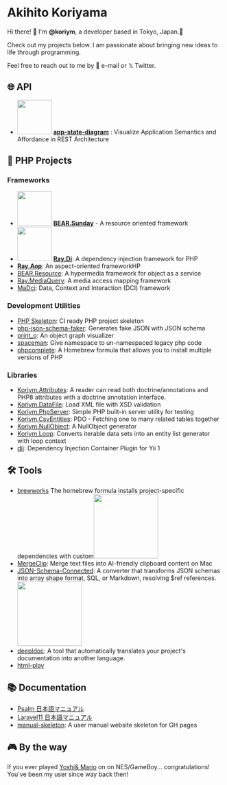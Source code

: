 # Akihito Koriyama

Hi there! 👋 I'm **@koriym**, a developer based in Tokyo, Japan.🗼

Check out my projects below. I am passionate about bringing new ideas to life through programming.

Feel free to reach out to me by 📧 e-mail or 𝕏 Twitter.

## 🌐 API

- <img width=80px src="https://www.app-state-diagram.com/images/logo.png">  [**app-state-diagram**](https://www.app-state-diagram.com/) : Visualize Application Semantics and Affordance in REST Architecture 


## 🐘 PHP Projects

### Frameworks

- <img width=80px src="https://avatars.githubusercontent.com/u/1219103?s=400&u=cfa5f51a09dcadeb17bae674a9d8f9fe70652eb5&v=4">  [**BEAR.Sunday**](https://bearsunday.github.io/) - A resource oriented framework
- <img width=80px src="https://ray-di.github.io/images/logo.svg">  [**Ray.Di**](https://ray-di.github.io/): A dependency injection framework for PHP
- [**Ray.Aop**](https://github.com/ray-di/Ray.Aop): An aspect-oriented frameworkHP
- [BEAR.Resource](https://github.com/bearsunday/BEAR.Resource): A hypermedia framework for object as a service
- [Ray.MediaQuery](https://github.com/ray-di/Ray.MediaQuery): A media access mapping framework
- [MaDci](https://github.com/koriym/MaDci): Data, Context and Interaction (DCI) framework

### Development Utilities

- [PHP Skeleton](https://github.com/koriym/Koriym.PhpSkeleton): CI ready PHP project skeleton
- [php-json-schema-faker](https://github.com/koriym/php-json-schema-faker): Generates fake JSON with JSON schema
- [print_o](https://github.com/koriym/print_o): An object graph visualizer
- [spaceman](https://github.com/koriym/spaceman): Give namespace to un-namespaced legacy php code
- [phpcomplete](https://koriym.github.io/homebrew-brewworks/README-phpcomplete.html): A Homebrew formula that allows you to install multiple versions of PHP

### Libraries

- [Koriym.Attributes](https://github.com/koriym/Koriym.Attributes): A reader can read both doctrine/annotations and PHP8 attributes with a doctrine annotation interface.
- [Koriym.DataFile](https://github.com/koriym/Koriym.DataFile): Load XML file with XSD validation
- [Koriym.PhpServer](https://github.com/koriym/Koriym.PhpServer): Simple PHP built-in server utility for testing
- [Koriym.CsvEntities](https://github.com/koriym/Koriym.CsvEntities): PDO - Fetching one to many related tables together
- [Koriym.NullObject](https://github.com/koriym/Koriym.NullObject): A NullObject generator
- [Koriym.Loop](https://github.com/koriym/Koriym.Loop): Converts iterable data sets into an entity list generator with loop context
- [dii](https://github.com/koriym/dii): Dependency Injection Container Plugin for Yii 1

## 🛠️ Tools

- [brewworks](https://github.com/koriym/homebrew-brewworks) The homebrew formula installs project-specific dependencies with custom<img width=150px src="https://private-user-images.githubusercontent.com/529021/341687352-d02bc876-8c7d-40d6-b2c1-b845d469f7f7.png?jwt=eyJhbGciOiJIUzI1NiIsInR5cCI6IkpXVCJ9.eyJpc3MiOiJnaXRodWIuY29tIiwiYXVkIjoicmF3LmdpdGh1YnVzZXJjb250ZW50LmNvbSIsImtleSI6ImtleTUiLCJleHAiOjE3MzA4NzgzODgsIm5iZiI6MTczMDg3ODA4OCwicGF0aCI6Ii81MjkwMjEvMzQxNjg3MzUyLWQwMmJjODc2LThjN2QtNDBkNi1iMmMxLWI4NDVkNDY5ZjdmNy5wbmc_WC1BbXotQWxnb3JpdGhtPUFXUzQtSE1BQy1TSEEyNTYmWC1BbXotQ3JlZGVudGlhbD1BS0lBVkNPRFlMU0E1M1BRSzRaQSUyRjIwMjQxMTA2JTJGdXMtZWFzdC0xJTJGczMlMkZhd3M0X3JlcXVlc3QmWC1BbXotRGF0ZT0yMDI0MTEwNlQwNzI4MDhaJlgtQW16LUV4cGlyZXM9MzAwJlgtQW16LVNpZ25hdHVyZT1iOGZkMWU2N2YwYzdmYzU1NjhjYzVlZTViNzU4YjkxZDNhYWQzYTlkMjEzMTc2Zjk1NzUzNTZkNzg5ZDc2M2U1JlgtQW16LVNpZ25lZEhlYWRlcnM9aG9zdCJ9.CYSwehllqvx1qpCHDPaykhaM8_A2W_0R5h_oM6vNiMw">
- [MergeClip](https://github.com/koriym/MergeClip): Merge text files into AI-friendly clipboard content on Mac
- [JSON-Schema-Connected](https://koriym.github.io/json-schema-connected/): A converter that transforms JSON schemas into array shape format, SQL, or Markdown, resolving $ref references.<img width=150px src="https://koriym.github.io/json-schema-connected/images/json-schema-connected.png">
- [deepldoc](https://github.com/koriym/deepldoc): A tool that automatically translates your project's documentation into another language.
- [html-play](https://github.com/koriym/html-play)


## 📚 Documentation

- [Psalm 日本語マニュアル
](https://koriym.github.io/psalm-ja/)
- [Laravel11 日本語マニュアル
](https://koriym.github.io/l11ja/installation.html)
- [manual-skeleton](https://github.com/koriym/user-manual-skeleton): A user manual website skeleton for GH pages

## 🎮 By the way

If you ever played [Yoshi](https://www.nintendo.com/jp/famicom/software/fmc-yeg/index.html)[& Mario](https://www.nintendo.com/en-gb/Games/NES/Mario-Yoshi-752891.html?srsltid=AfmBOopN6OqKyFPnWFWXmd3I4SPdUY4rL2XwBd4QWqHabR0F-KvGzubM) on on NES/GameBoy... congratulations! You've been my user since way back then! 
